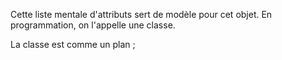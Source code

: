 Cette liste mentale d'attributs sert de modèle pour cet objet. En programmation, on l'appelle une classe.

La classe est comme un plan ;

